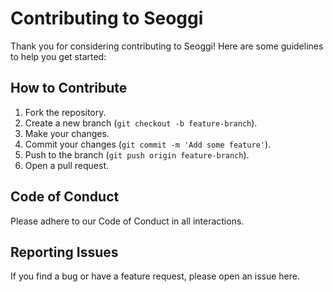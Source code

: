 # Contributing to Seoggi

Thank you for considering contributing to Seoggi! Here are some guidelines to help you get started:

## How to Contribute

1. Fork the repository.
2. Create a new branch (`git checkout -b feature-branch`).
3. Make your changes.
4. Commit your changes (`git commit -m 'Add some feature'`).
5. Push to the branch (`git push origin feature-branch`).
6. Open a pull request.

## Code of Conduct

Please adhere to our Code of Conduct in all interactions.

## Reporting Issues

If you find a bug or have a feature request, please open an issue here.
